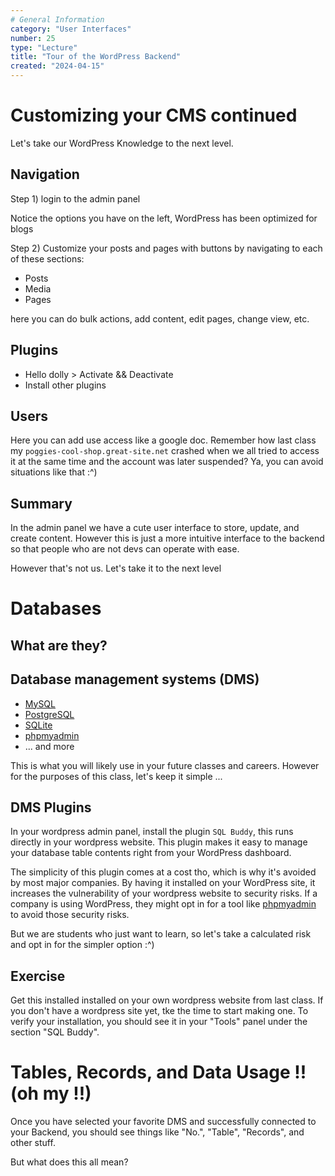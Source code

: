 ```yaml
---
# General Information
category: "User Interfaces"
number: 25
type: "Lecture"
title: "Tour of the WordPress Backend"
created: "2024-04-15"
---
```


# Customizing your CMS continued

Let's take our WordPress Knowledge to the next level.

## Navigation

Step 1) login to the admin panel

Notice the options you have on the left, WordPress has been optimized for blogs

Step 2) Customize your posts and pages with buttons by navigating to each of these sections:

- Posts
- Media
- Pages

here you can do bulk actions, add content, edit pages, change view, etc.

## Plugins

- Hello dolly > Activate && Deactivate
- Install other plugins

## Users

Here you can add use access like a google doc. Remember how last class my `poggies-cool-shop.great-site.net` crashed when we all tried to access it at the same time and the account was later suspended? Ya, you can avoid situations like that :^)

## Summary

In the admin panel we have a cute user interface to store, update, and create content. However this is just a more intuitive interface to the backend so that people who are not devs can operate with ease.

However that's not us. Let's take it to the next level

# Databases

## What are they?

## Database management systems (DMS)

- [MySQL](https://www.mysql.com/)
- [PostgreSQL](https://www.postgresql.org/)
- [SQLite](https://www.sqlite.org/)
- [phpmyadmin](https://www.phpmyadmin.net/)
- ... and more

This is what you will likely use in your future classes and careers. However for the purposes of this class, let's keep it simple ...

## DMS Plugins

In your wordpress admin panel, install the plugin `SQL Buddy`, this runs directly in your wordpress website. This plugin makes it easy to manage your database table contents right from your WordPress dashboard.

The simplicity of this plugin comes at a cost tho, which is why it's avoided by most major companies. By having it installed on your WordPress site, it increases the vulnerability of your wordpress website to security risks. If a company is using WordPress, they might opt in for a tool like [phpmyadmin](https://www.phpmyadmin.net/) to avoid those security risks.

But we are students who just want to learn, so let's take a calculated risk and opt in for the simpler option :^)

## Exercise

Get this installed installed on your own wordpress website from last class. If you don't have a wordpress site yet, tke the time to start making one. To verify your installation, you should see it in your "Tools" panel under the section "SQL Buddy".

# Tables, Records, and Data Usage !! (oh my !!)

Once you have selected your favorite DMS and successfully connected to your Backend, you should see things like "No.", "Table", "Records", and other stuff.

But what does this all mean?
